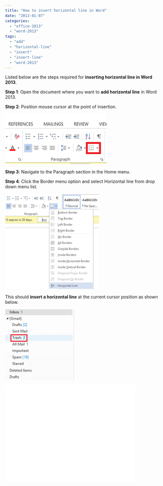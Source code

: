 ```yaml
---
title: "How to insert horizontal line in Word"
date: "2013-01-07"
categories: 
  - "office-2013"
  - "word-2013"
tags: 
  - "add"
  - "horizontal-line"
  - "insert"
  - "insert-line"
  - "word-2013"
---
```


Listed below are the steps required for **inserting horizontal line in Word 2013**.

**Step 1**: Open the document where you want to **add horizontal line** in Word 2013.

**Step 2**: Position mouse cursor at the point of insertion.

[![image](images/1_image_thumb15.png "image")](http://blogmines.com/blog/wp-content/uploads/2013/01/image15.png)

**Step 3**: Navigate to the Paragraph section in the Home menu.

**Step 4**: Click the Border menu option and select Horizontal line from drop down menu list.

[![image](images/1_image_thumb16.png "image")](http://blogmines.com/blog/wp-content/uploads/2013/01/image16.png)

This should **insert a horizontal line** at the current cursor position as shown below.

[![image](images/1_image_thumb17.png "image")](http://blogmines.com/blog/wp-content/uploads/2013/01/image17.png)

<iframe width="420" height="315" src="//www.youtube.com/embed/-DeDzE-JXRk" frameborder="0" allowfullscreen></iframe>

